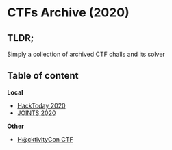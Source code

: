# CTFs Archive (2020)

## TLDR;

Simply a collection of archived CTF challs and its solver

## Table of content

**Local**
- <a href="HackToday 2020/">HackToday 2020</a>
- <a href="JOINTS 2020/">JOINTS 2020</a>

**Other**
- <a href="H@cktivityCon CTF/">H@cktivityCon CTF</a>

